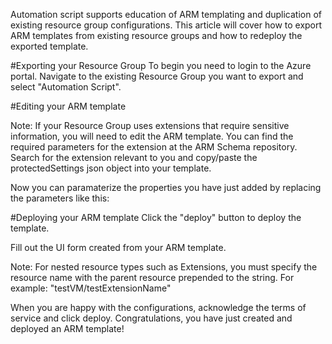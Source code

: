 <properties
	pageTitle="Template Export and Redeploy | Microsoft Azure"
	description="Learn how to export your resource group into an ARM template"
	services="virtual-machines"
	documentationCenter=""
	authors="jluk"
	manager="timlt"
	editor="tysonn"
	tags="azure-resource-manager"/>

<tags
	ms.service="virtual-machines"
	ms.workload="infrastructure-services"
	ms.tgt_pltfrm="vm-linux"
	ms.devlang="na"
	ms.topic="article"
	ms.date="11/07/2016"
	ms.author="juluk"/>

Automation script supports education of ARM templating and duplication of existing resource group configurations.
This article will cover how to export ARM templates from existing resource groups and how to redeploy the exported template.

#Exporting your Resource Group
To begin you need to login to the Azure portal. Navigate to the existing Resource Group you want to export and select "Automation Script".

#Editing your ARM template

Note: If your Resource Group uses extensions that require sensitive information, you will need to edit the ARM template.
You can find the required parameters for the extension at the ARM Schema repository. Search for the extension relevant to you and copy/paste the protectedSettings json object into your template.

Now you can paramaterize the properties you have just added by replacing the parameters like this:

#Deploying your ARM template
Click the "deploy" button to deploy the template.

Fill out the UI form created from your ARM template.

Note: For nested resource types such as Extensions, you must specify the resource name with the parent resource prepended to the string. For example:
"testVM/testExtensionName"

When you are happy with the configurations, acknowledge the terms of service and click deploy.
Congratulations, you have just created and deployed an ARM template!